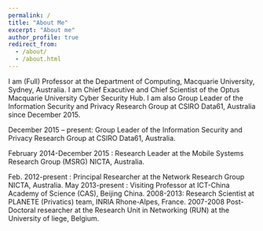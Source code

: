```yaml
---
permalink: /
title: "About Me"
excerpt: "About me"
author_profile: true
redirect_from: 
  - /about/
  - /about.html
---
```


I am (Full) Professor at the Department of Computing, Macquarie University, Sydney, Australia. I am Chief Exacutive and Chief Scientist of the Optus Macquarie University Cyber Security Hub. I am also Group Leader of the Information Security and Privacy Research Group at CSIRO Data61, Australia since December 2015.

December 2015 – present: Group Leader of the Information Security and Privacy Research Group at CSIRO Data61, Australia.

February 2014-December 2015 : Research Leader at the Mobile Systems Research Group (MSRG) NICTA, Australia.

Feb. 2012-present : Principal Researcher at the Network Research Group NICTA, Australia.
May 2013-present : Visiting Professor at ICT-China Academy of Science (CAS), Beijing China.
2008-2013: Research Scientist at PLANETE (Privatics) team, INRIA Rhone-Alpes, France.
2007-2008 Post-Doctoral researcher at the Research Unit in Networking (RUN) at the University of liege, Belgium.

<title>Research<\title>

I am spearheading Data61’s R&D activities in privacy-preserving technologies with a focus on private date sharing, Information security and Web and mobile security. Before that, at INRIA, he co-invented the technology behind geolocalisation of malicious botnet motherhood servers and pioneered research in the security of internet coordinate systems. I have published over 200 peer-reviewed papers repeatedly in top journals and conferences, receiving many prestigious awards.

Our main research goals are:
Build data and information sharing platforms enabling privacy-preserving data sharing and trustworthy cyber defence collaboration.
Design and construct resilient and reliable software systems to enable defence mechanisms in distributed and potentially hostile environments.

Design and build usable and human-centric security technologies to change humans from the weakest link of the chain into a first line of active defence.

Quantify and understand threats and cyber risks including socio-economics and financial risks.

Design policies, governance and decision-making platforms to investigate regulation-compliance and facilitate cyber security mechanisms embedding within organisations.


<title>Current Activities<\title>


Associate Editor of ACM Transactions on Modeling and Performance Evaluation of Computing Systems (ACM ToMPECS)

Editorial Board member of Journal of Privacy Enhancing Technologies (PoPET).

General Chair of PAM 2017.

Guest Editor for the IEEE Internet Computing on Small Wearable Internet 2015

TPC Member of PETS 2020, PPML19, IEEE ICNP 2019, TMA 2019, IMC 2017, ACM CoNEXT 2017, ACM CoNEXT 2016, PETS 2016, IEEE ICC 2016, IFIP TMA 2016, SIGCOMM AINTEC 2016, ACM CoNEXT 2015, ACM IMC 2015, WWW 2015, IEEE MASCOTS 2015, PETS 2015, IFIP TMA 2015, HotPlanet 2015.

TPC co-chair of CoNext 2015 Student Workshop.

Some previous community services : 

TPC Co-chair of ACM Mobicom SPME (Security and Privacy in Mobile Environment) workshop 2014,

TPC co-Chair of ACM SIGMETRICS PADE workshop 2012, Co-Chair of IEEE LCN PADE 2013-2014,

ACM CoNEXT 2014, PETS 2014, IEEE HPCC 2014, ACM HotPlanet 2014, SecureComm 2013-2014, SESOC 2014.

ACM CoNEXT travel Grant chair.

Internet Science 2013, Internet, Interdisciplinarity & Innovation (In3 2013), Eurosys Workshop on Measurement, Privacy, and Mobility (MPM) 2013 and 2012, Colloquium on IT Security, Cyber Forensics and Combatting Cybercrime 2011.

Panelist in IEEE CCW 2012, Panelist in the Colloquium on IT Security, Cyber Forensics and Combatting Cybercrime 2011.

Chair of the Panel “Cyber Security Versus Online Privacy”, Sydney, November 2013.

 
